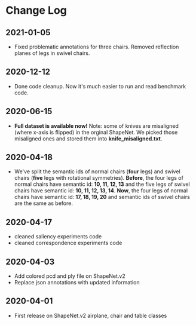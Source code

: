# Change Log

## 2021-01-05
- Fixed problematic annotations for three chairs. Removed reflection planes of legs in swivel chairs.
## 2020-12-12
- Done code cleanup. Now it's much easier to run and read benchmark code.

## 2020-06-15
- **Full dataset is available now!** Note: some of knives are misaligned (where x-axis is flipped) in the orginal ShapeNet. We picked those misaligned ones and stored them into **knife_misaligned.txt**.

## 2020-04-18
- We've split the semantic ids of normal chairs (**four** legs) and swivel chairs (**five** legs with rotational symmetries). **Before**, the four legs of normal chairs have semantic id: **10, 11, 12, 13** and the five legs of swivel chairs have semantic id: **10, 11, 12, 13, 14**. **Now**, the four legs of normal chairs have semantic id: **17, 18, 19, 20** and semantic ids of swivel chairs are the same as before.

## 2020-04-17
- cleaned saliency experiments code
- cleaned correspondence experiments code

## 2020-04-03

- Add colored pcd and ply file on ShapeNet.v2
- Replace json annotations with updated information

## 2020-04-01

- First release on ShapeNet.v2 airplane, chair and table classes
